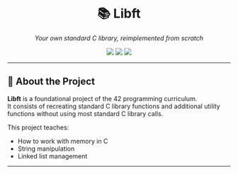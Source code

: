 <h1 align="center">📚 Libft</h1>
<p align="center">
  <i>Your own standard C library, reimplemented from scratch</i>  
</p>

<p align="center">
  <img src="https://img.shields.io/badge/Language-C-blue.svg" />
  <img src="https://img.shields.io/badge/Project-42%20School-darkblue" />
  <img src="https://img.shields.io/github/last-commit/yourusername/libft" />
</p>

---

## 🧠 About the Project

**Libft** is a foundational project of the 42 programming curriculum.  
It consists of recreating standard C library functions and additional utility functions without using most standard C library calls.

This project teaches:
- How to work with memory in C
- String manipulation
- Linked list management

---
